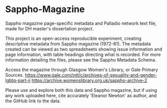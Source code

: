 # Sappho-Magazine
Sappho magazine page-specific metadata and Palladio network text file, made for DH master's dissertation project.

This project is an open-access reproducible experiment, creating descriptive metadata from Sappho magazine (1972-81). The metadata created can be viewed as two spreadsheets showing issue information and page information, with table headings directing what is recorded. For more information detailing the files, please see the Sappho Metadata Schema.

Access the magazine through Glasgow Women's Library, or Gale Primary Sources. https://www.gale.com/intl/c/archives-of-sexuality-and-gender-lgbtq-part-ii https://archive.womenslibrary.org.uk/sappho-archive-2

Please use and explore both this data and Sappho magazine, but if using any work uploaded here, cite accurately 'Eleanor Newton' as author, and the GitHub link to the data.
